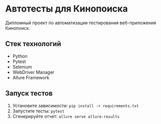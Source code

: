 # Автотесты для Кинопоиска

Дипломный проект по автоматизации тестирования веб-приложения Кинопоиск.

## Стек технологий
- Python
- Pytest
- Selenium
- WebDriver Manager
- Allure Framework

## Запуск тестов

1. Установите зависимости: `pip install -r requirements.txt`
2. Запустите тесты: `pytest`
3. Сгенерируйте отчет: `allure serve allure-results`